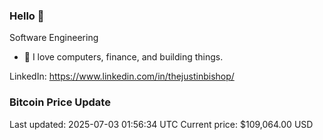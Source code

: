 ### Hello 🤙  

Software Engineering

- 🔭 I love computers, finance, and building things.
  
LinkedIn: https://www.linkedin.com/in/thejustinbishop/  
































































































































































































































































































































































































































































































































































































































































































































































































### Bitcoin Price Update
Last updated: 2025-07-03 01:56:34 UTC
Current price: $109,064.00 USD
